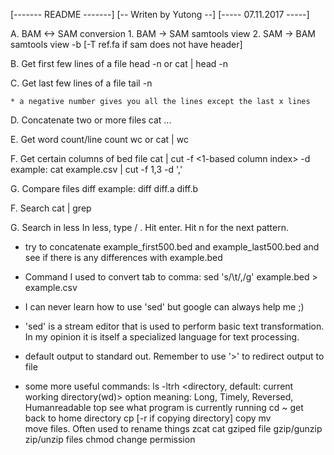[------- README -------]
[-- Writen by Yutong --]
[----- 07.11.2017 -----]

A. BAM <-> SAM conversion
	1. BAM -> SAM
	   samtools view <bamfile>
	2. SAM -> BAM
	   samtools view -b <samfile> [-T ref.fa if sam does not have header]

B. Get first few lines of a file
	head -n <number of lines> <file>
		or
	cat <file> | head -n <number of lines>
	
C. Get last few lines of a file
	tail -n <number of lines> <file>
	
	* a negative number gives you all the lines except the last x lines	

D. Concatenate two or more files
	cat <file1> <file2> ...

E. Get word count/line count
	wc <file>
		or
	cat <file> | wc

F. Get certain columns of bed file
	cat <file> | cut -f <1-based column index> -d <delimiter character>
	example: cat example.csv | cut -f 1,3 -d ','

G. Compare files
	diff <file1> <file2>
	example: diff diff.a diff.b

F. Search
	cat <file> | grep <keyword>

G. Search in less
	In less,
	  type /<keyword> . Hit enter.
	  Hit n for the next pattern.
	
* try to concatenate example_first500.bed and example_last500.bed and see if there is any differences with example.bed

* Command I used to convert tab to comma:  sed 's/\t/,/g' example.bed > example.csv
* I can never learn how to use 'sed' but google can always help me ;)
* 'sed' is a stream editor that is used to perform basic text transformation. In my opinion it is itself a specialized language for text processing. 

* default output to standard out. Remember to use '>' to redirect output to file

* some more useful commands:
	ls -ltrh <directory, default: current working directory(wd)>
		option meaning: Long, Timely, Reversed, Humanreadable
	top
		see what program is currently running
	cd ~
		get back to home directory
	cp [-r if copying directory]
		copy
	mv  
		move files. Often used to rename things
	zcat
		cat gziped file
	gzip/gunzip 
		zip/unzip files
	chmod
		change permission
